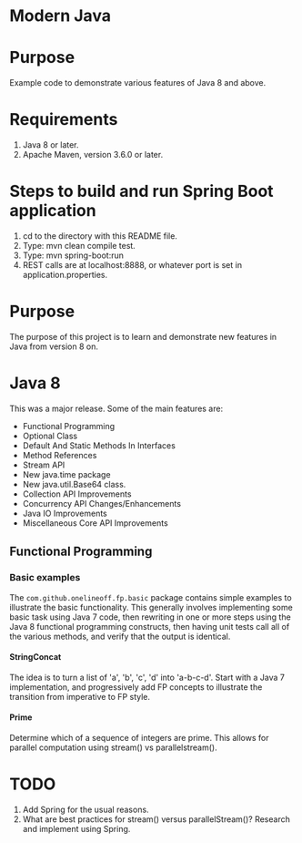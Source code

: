 Modern Java
===========

# Purpose
Example code to demonstrate various features of Java 8 and above.

# Requirements
1. Java 8 or later.
2. Apache Maven, version 3.6.0 or later.

# Steps to build and run Spring Boot application
1. cd to the directory with this README file.
2. Type: mvn clean compile test.
3. Type: mvn spring-boot:run
4. REST calls are at localhost:8888, or whatever port is set in application.properties.

# Purpose
The purpose of this project is to learn and demonstrate new features in Java from version 8 on.

# Java 8
This was a major release.  Some of the main features are:
* Functional Programming
* Optional Class 
* Default And Static Methods In Interfaces
* Method References
* Stream API 
* New java.time package
* New java.util.Base64 class.
* Collection API Improvements
* Concurrency API Changes/Enhancements
* Java IO Improvements
* Miscellaneous Core API Improvements

## Functional Programming
### Basic examples

The `com.github.onelineoff.fp.basic` package contains simple examples to illustrate the basic functionality.  This generally involves implementing some basic task using Java 7 code, then rewriting in one or more steps using the Java 8 functional programming constructs, then having unit tests call all of the various methods, and verify that the output is identical.  
#### StringConcat
The idea is to turn a list of 'a', 'b', 'c', 'd' into 'a-b-c-d'.
Start with a Java 7 implementation, and progressively add FP concepts to illustrate the transition from imperative to FP style.
#### Prime
Determine which of a sequence of integers are prime.  This allows for parallel computation using stream() vs parallelstream().



# TODO

1. Add Spring for the usual reasons.
2. What are best practices for stream() versus parallelStream()?  Research and implement using Spring.
